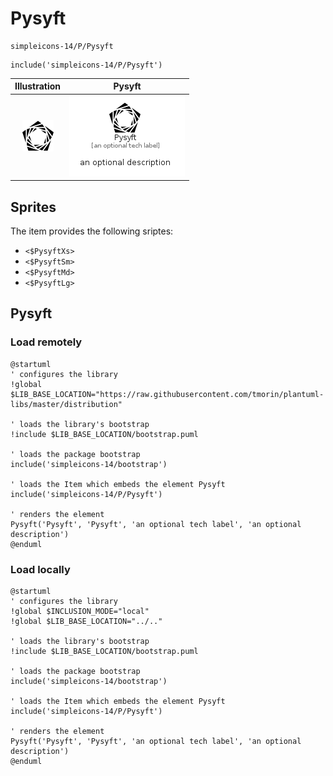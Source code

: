 # Pysyft


```text
simpleicons-14/P/Pysyft
```

```text
include('simpleicons-14/P/Pysyft')
```



| Illustration | Pysyft |
| :---: | :---: |
| ![illustration for Illustration](../../simpleicons-14/P/Pysyft.png) | ![illustration for Pysyft](../../simpleicons-14/P/Pysyft.Local.png) |



## Sprites
The item provides the following sriptes:

- `<$PysyftXs>`
- `<$PysyftSm>`
- `<$PysyftMd>`
- `<$PysyftLg>`





## Pysyft

### Load remotely
```plantuml
@startuml
' configures the library
!global $LIB_BASE_LOCATION="https://raw.githubusercontent.com/tmorin/plantuml-libs/master/distribution"

' loads the library's bootstrap
!include $LIB_BASE_LOCATION/bootstrap.puml

' loads the package bootstrap
include('simpleicons-14/bootstrap')

' loads the Item which embeds the element Pysyft
include('simpleicons-14/P/Pysyft')

' renders the element
Pysyft('Pysyft', 'Pysyft', 'an optional tech label', 'an optional description')
@enduml
```

### Load locally
```plantuml
@startuml
' configures the library
!global $INCLUSION_MODE="local"
!global $LIB_BASE_LOCATION="../.."

' loads the library's bootstrap
!include $LIB_BASE_LOCATION/bootstrap.puml

' loads the package bootstrap
include('simpleicons-14/bootstrap')

' loads the Item which embeds the element Pysyft
include('simpleicons-14/P/Pysyft')

' renders the element
Pysyft('Pysyft', 'Pysyft', 'an optional tech label', 'an optional description')
@enduml
```

